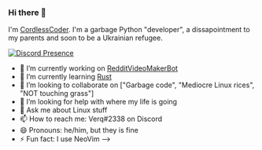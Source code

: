 ### Hi there 👋
I'm [CordlessCoder](https://github.com/CordlessCoder). I'm a garbage Python "developer", a dissapointment to my parents and soon to be a Ukrainian refugee. 

[![Discord Presence](https://lanyard.cnrad.dev/api/577885109894512659)](https://discord.com/users/577885109894512659)


- 🔭 I’m currently working on [RedditVideoMakerBot](https://github.com/elebumm/RedditVideoMakerBot)
- 🌱 I’m currently learning [Rust](https://rust-lang.org)
- 👯 I’m looking to collaborate on \["Garbage code", "Mediocre Linux rices", "NOT touching grass"\]
- 🤔 I’m looking for help with where my life is going
- 💬 Ask me about Linux stuff
- 📫 How to reach me: Verq#2338 on Discord
- 😄 Pronouns: he/him, but they is fine
- ⚡ Fun fact: I use NeoVim
-->
